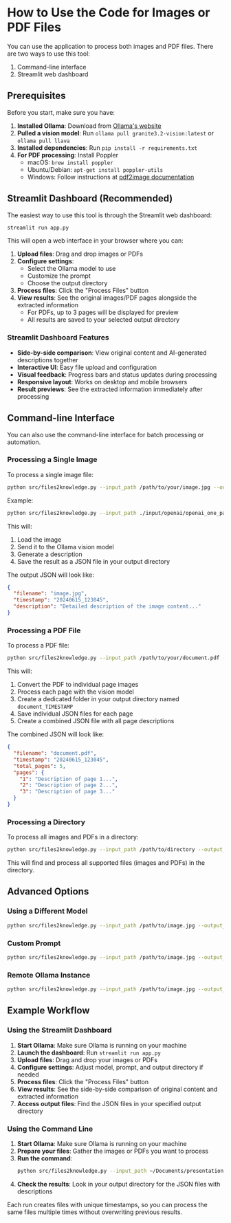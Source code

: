 # How to Use the Code for Images or PDF Files

You can use the application to process both images and PDF files. There are two ways to use this tool:
1. Command-line interface
2. Streamlit web dashboard

## Prerequisites

Before you start, make sure you have:

1. **Installed Ollama**: Download from [Ollama's website](https://ollama.ai/)
2. **Pulled a vision model**: Run `ollama pull granite3.2-vision:latest` or `ollama pull llava`
3. **Installed dependencies**: Run `pip install -r requirements.txt`
4. **For PDF processing**: Install Poppler
   - macOS: `brew install poppler`
   - Ubuntu/Debian: `apt-get install poppler-utils`
   - Windows: Follow instructions at [pdf2image documentation](https://pdf2image.readthedocs.io/en/latest/installation.html)

## Streamlit Dashboard (Recommended)

The easiest way to use this tool is through the Streamlit web dashboard:

```bash
streamlit run app.py
```

This will open a web interface in your browser where you can:

1. **Upload files**: Drag and drop images or PDFs
2. **Configure settings**: 
   - Select the Ollama model to use
   - Customize the prompt
   - Choose the output directory
3. **Process files**: Click the "Process Files" button
4. **View results**: See the original images/PDF pages alongside the extracted information
   - For PDFs, up to 3 pages will be displayed for preview
   - All results are saved to your selected output directory

### Streamlit Dashboard Features

- **Side-by-side comparison**: View original content and AI-generated descriptions together
- **Interactive UI**: Easy file upload and configuration
- **Visual feedback**: Progress bars and status updates during processing
- **Responsive layout**: Works on desktop and mobile browsers
- **Result previews**: See the extracted information immediately after processing

## Command-line Interface

You can also use the command-line interface for batch processing or automation.

### Processing a Single Image

To process a single image file:

```bash
python src/files2knowledge.py --input_path /path/to/your/image.jpg --output_dir /path/to/output
```

Example:
```bash
python src/files2knowledge.py --input_path ./input/openai/openai_one_page.jpeg --output_dir ./output/openai
```

This will:
1. Load the image
2. Send it to the Ollama vision model
3. Generate a description
4. Save the result as a JSON file in your output directory

The output JSON will look like:
```json
{
  "filename": "image.jpg",
  "timestamp": "20240615_123045",
  "description": "Detailed description of the image content..."
}
```

### Processing a PDF File

To process a PDF file:

```bash
python src/files2knowledge.py --input_path /path/to/your/document.pdf --output_dir /path/to/output
```

This will:
1. Convert the PDF to individual page images
2. Process each page with the vision model
3. Create a dedicated folder in your output directory named `document_TIMESTAMP`
4. Save individual JSON files for each page
5. Create a combined JSON file with all page descriptions

The combined JSON will look like:
```json
{
  "filename": "document.pdf",
  "timestamp": "20240615_123045",
  "total_pages": 5,
  "pages": {
    "1": "Description of page 1...",
    "2": "Description of page 2...",
    "3": "Description of page 3..."
  }
}
```

### Processing a Directory

To process all images and PDFs in a directory:

```bash
python src/files2knowledge.py --input_path /path/to/directory --output_dir /path/to/output
```

This will find and process all supported files (images and PDFs) in the directory.

## Advanced Options

### Using a Different Model

```bash
python src/files2knowledge.py --input_path /path/to/image.jpg --output_dir /path/to/output --model bakllava
```

### Custom Prompt

```bash
python src/files2knowledge.py --input_path /path/to/image.jpg --output_dir /path/to/output --prompt "Describe this image in detail, focusing on the text content."
```

### Remote Ollama Instance

```bash
python src/files2knowledge.py --input_path /path/to/image.jpg --output_dir /path/to/output --api_url http://remote-server:11434
```

## Example Workflow

### Using the Streamlit Dashboard

1. **Start Ollama**: Make sure Ollama is running on your machine
2. **Launch the dashboard**: Run `streamlit run app.py`
3. **Upload files**: Drag and drop your images or PDFs
4. **Configure settings**: Adjust model, prompt, and output directory if needed
5. **Process files**: Click the "Process Files" button
6. **View results**: See the side-by-side comparison of original content and extracted information
7. **Access output files**: Find the JSON files in your specified output directory

### Using the Command Line

1. **Start Ollama**: Make sure Ollama is running on your machine
2. **Prepare your files**: Gather the images or PDFs you want to process
3. **Run the command**:
   ```bash
   python src/files2knowledge.py --input_path ~/Documents/presentation.pdf --output_dir ~/Documents/output
   ```
4. **Check the results**: Look in your output directory for the JSON files with descriptions

Each run creates files with unique timestamps, so you can process the same files multiple times without overwriting previous results.
